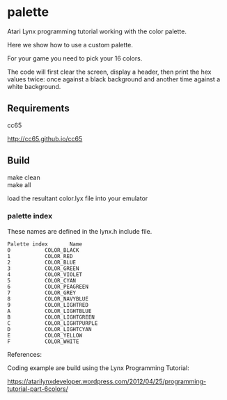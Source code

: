 # palette
Atari Lynx programming tutorial working with the color palette.

Here we show how to use a custom palette.

For your game you need to pick your 16 colors.

The code will first clear the screen, display a header, then print the hex values twice: once against a black background and another time against a white background.


## Requirements

cc65

http://cc65.github.io/cc65

## Build

make clean<br />
make all

load the resultant color.lyx file into your emulator


### palette index 

These names are defined in the lynx.h include file.

```
Palette index		Name
0			COLOR_BLACK
1			COLOR_RED
2			COLOR_BLUE
3			COLOR_GREEN
4			COLOR_VIOLET
5			COLOR_CYAN
6			COLOR_PEAGREEN
7			COLOR_GREY
8			COLOR_NAVYBLUE
9			COLOR_LIGHTRED
A			COLOR_LIGHTBLUE
B			COLOR_LIGHTGREEN
C			COLOR_LIGHTPURPLE
D			COLOR_LIGHTCYAN
E			COLOR_YELLOW
F			COLOR_WHITE
```

References:

Coding example are build using the Lynx Programming Tutorial:

https://atarilynxdeveloper.wordpress.com/2012/04/25/programming-tutorial-part-6colors/